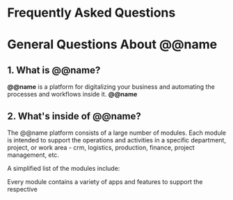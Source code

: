 # Frequently Asked Questions

# General Questions About @@name

## 1. What is @@name?

**@@name** is a platform for digitalizing your business and automating the processes and workflows inside it. 
**@@name** 

## 2. What's inside of @@name?

The @@name platform consists of a large number of modules. 
Each module is intended to support the operations and activities in a specific department, project, or work area - crm, logistics, production, finance, project management, etc.  

A simplified list of the modules include:  

Every module contains a variety of apps and features to support the respective
